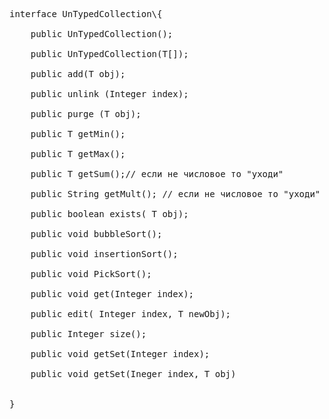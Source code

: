 <pre>interface UnTypedCollection\<T\>{

    public UnTypedCollection();

    public UnTypedCollection(T[]);

    public add(T obj);

    public unlink (Integer index);

    public purge (T obj);

    public T getMin();

    public T getMax();

    public T getSum();// если не числовое то "уходи"

    public String getMult(); // если не числовое то "уходи"

    public boolean exists( T obj);

    public void bubbleSort();

    public void insertionSort();

    public void PickSort();

    public void get(Integer index);

    public edit( Integer index, T newObj);

    public Integer size();

    public void getSet(Integer index);

    public void getSet(Ineger index, T obj)


}
</pre>